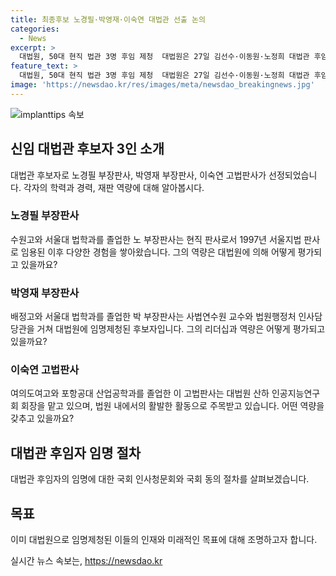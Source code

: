 ```yaml
---
title: 최종후보 노경필·박영재·이숙연 대법관 선출 논의
categories:
  - News
excerpt: >
  대법원, 50대 현직 법관 3명 후임 제청  대법원은 27일 김선수·이동원·노정희 대법관 후임 대법관 후임 후보자로 노경필 수원고법 부장판사, 박영재 서울고법 부장판사, 이숙연 특허법원 고법판사를 각각 임명제청했다. 각 후임 후보자는 50대 현직 판사로, 남성 2명, 여성 1명이며, 전문적인 법률지식과 공정한 판단능력을 가졌다. 국회 인사청문회와 동의 과정을 거쳐 최종 임명될 예정이다.
feature_text: >
  대법원, 50대 현직 법관 3명 후임 제청  대법원은 27일 김선수·이동원·노정희 대법관 후임 대법관 후임 후보자로 노경필 수원고법 부장판사, 박영재 서울고법 부장판사, 이숙연 특허법원 고법판사를 각각 임명제청했다. 각 후임 후보자는 50대 현직 판사로, 남성 2명, 여성 1명이며, 전문적인 법률지식과 공정한 판단능력을 가졌다. 국회 인사청문회와 동의 과정을 거쳐 최종 임명될 예정이다.
image: 'https://newsdao.kr/res/images/meta/newsdao_breakingnews.jpg'
---
```


<p><img src="https://newsdao.kr/res/images/meta/newsdao_breakingnews.jpg" alt="implanttips 속보" /></p>

<h2 data-ke-size="size26">신임 대법관 후보자 3인 소개</h2>

<p data-ke-size="size16">대법관 후보자로 노경필 부장판사, 박영재 부장판사, 이숙연 고법판사가 선정되었습니다. 각자의 학력과 경력, 재판 역량에 대해 알아봅시다.</p>

<h3>노경필 부장판사</h3>

<p data-ke-size="size16">수원고와 서울대 법학과를 졸업한 노 부장판사는 현직 판사로서 1997년 서울지법 판사로 임용된 이후 다양한 경험을 쌓아왔습니다. 그의 역량은 대법원에 의해 어떻게 평가되고 있을까요?</p>

<h3>박영재 부장판사</h3>

<p data-ke-size="size16">배정고와 서울대 법학과를 졸업한 박 부장판사는 사법연수원 교수와 법원행정처 인사담당관을 거쳐 대법원에 임명제청된 후보자입니다. 그의 리더십과 역량은 어떻게 평가되고 있을까요?</p>

<h3>이숙연 고법판사</h3>

<p data-ke-size="size16">여의도여고와 포항공대 산업공학과를 졸업한 이 고법판사는 대법원 산하 인공지능연구회 회장을 맡고 있으며, 법원 내에서의 활발한 활동으로 주목받고 있습니다. 어떤 역량을 갖추고 있을까요?</p>

<h2 data-ke-size="size26">대법관 후임자 임명 절차</h2>

<p data-ke-size="size16">대법관 후임자의 임명에 대한 국회 인사청문회와 국회 동의 절차를 살펴보겠습니다.</p>

<h2 data-ke-size="size26">목표</h2>

<p data-ke-size="size16">이미 대법원으로 임명제청된 이들의 인재와 미래적인 목표에 대해 조명하고자 합니다.</p>
실시간 뉴스 속보는, <a href="https://newsdao.kr" rel="dofollow">https://newsdao.kr</a>


